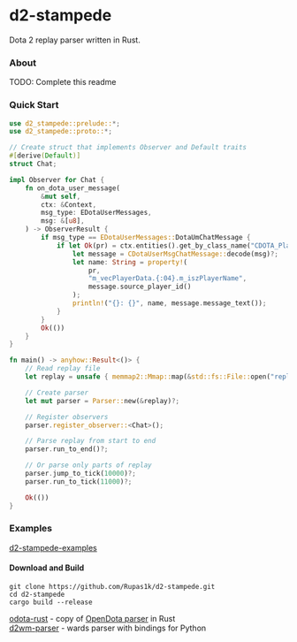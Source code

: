 # d2-stampede

Dota 2 replay parser written in Rust.

### About

TODO: Complete this readme

### Quick Start

```rust
use d2_stampede::prelude::*;
use d2_stampede::proto::*;

// Create struct that implements Observer and Default traits
#[derive(Default)]
struct Chat;

impl Observer for Chat {
    fn on_dota_user_message(
        &mut self,
        ctx: &Context,
        msg_type: EDotaUserMessages,
        msg: &[u8],
    ) -> ObserverResult {
        if msg_type == EDotaUserMessages::DotaUmChatMessage {
            if let Ok(pr) = ctx.entities().get_by_class_name("CDOTA_PlayerResource") {
                let message = CDotaUserMsgChatMessage::decode(msg)?;
                let name: String = property!(
                    pr,
                    "m_vecPlayerData.{:04}.m_iszPlayerName",
                    message.source_player_id()
                );
                println!("{}: {}", name, message.message_text());
            }
        }
        Ok(())
    }
}

fn main() -> anyhow::Result<()> {
    // Read replay file
    let replay = unsafe { memmap2::Mmap::map(&std::fs::File::open("replay.dem")?)? };

    // Create parser 
    let mut parser = Parser::new(&replay)?;

    // Register observers
    parser.register_observer::<Chat>();

    // Parse replay from start to end
    parser.run_to_end()?;

    // Or parse only parts of replay
    parser.jump_to_tick(10000)?;
    parser.run_to_tick(11000)?;

    Ok(())
}

```

### Examples

[d2-stampede-examples](https://github.com/Rupas1k/d2-stampede/tree/master/d2-stampede-examples)

#### Download and Build

```shell
git clone https://github.com/Rupas1k/d2-stampede.git
cd d2-stampede
cargo build --release
```

[odota-rust](https://github.com/rupas1k/odota-rust) - copy of [OpenDota parser](https://github.com/odota/parser) in
Rust \
[d2wm-parser](https://github.com/rupas1k/d2wm-parser) - wards parser with bindings for Python